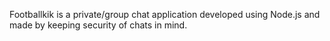 Footballkik is a private/group chat application developed using  Node.js and made by keeping security of chats in mind.